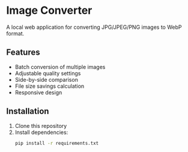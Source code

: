 # Image Converter

A local web application for converting JPG/JPEG/PNG images to WebP format.

## Features

- Batch conversion of multiple images
- Adjustable quality settings
- Side-by-side comparison
- File size savings calculation
- Responsive design

## Installation

1. Clone this repository
2. Install dependencies:
   ```bash
   pip install -r requirements.txt